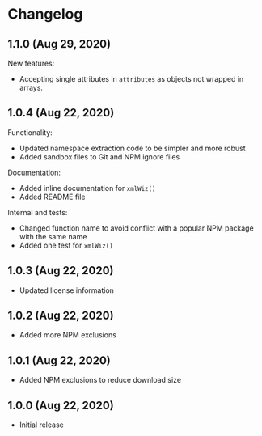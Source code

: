 # Changelog

## 1.1.0 (Aug 29, 2020)

New features:

- Accepting single attributes in `attributes` as objects not wrapped in arrays.

## 1.0.4 (Aug 22, 2020)

Functionality:

- Updated namespace extraction code to be simpler and more robust
- Added sandbox files to Git and NPM ignore files

Documentation:

- Added inline documentation for `xmlWiz()`
- Added README file

Internal and tests:

- Changed function name to avoid conflict with a popular NPM package with the
  same name
- Added one test for `xmlWiz()`

## 1.0.3 (Aug 22, 2020)

- Updated license information

## 1.0.2 (Aug 22, 2020)

- Added more NPM exclusions

## 1.0.1 (Aug 22, 2020)

- Added NPM exclusions to reduce download size

## 1.0.0 (Aug 22, 2020)

- Initial release
